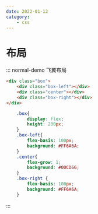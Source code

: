 ```yaml
---
date: 2022-01-12
category:
	- css
---
```


# 布局

::: normal-demo 飞翼布局

```html
<div class="box">
	<div class="box-left"></div>
	<div class="center"></div>
	<div class="box-right"></div>
</div>
```

```css
	.box{
		display: flex;
		height: 200px;
	}
	.box-left{
		flex-basis: 100px;
		background: #FF6A6A;
	}
	.center{
		flex-grow: 1;
		background: #00CD66;
	}
	.box-right {
		flex-basis: 100px;
		background: #FF6A6A;
	}
```

:::


